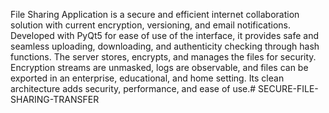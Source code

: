 File Sharing Application is a secure and efficient internet collaboration solution with          current encryption, versioning, and email notifications. Developed with PyQt5 for ease of use of the interface, it provides safe and seamless uploading, downloading, and authenticity checking through hash functions. The server stores, encrypts, and manages the files for security. Encryption streams are unmasked, logs are observable, and files can be exported in an enterprise, educational, and home setting. Its clean architecture adds security, performance, and ease of use.# SECURE-FILE-SHARING-TRANSFER
